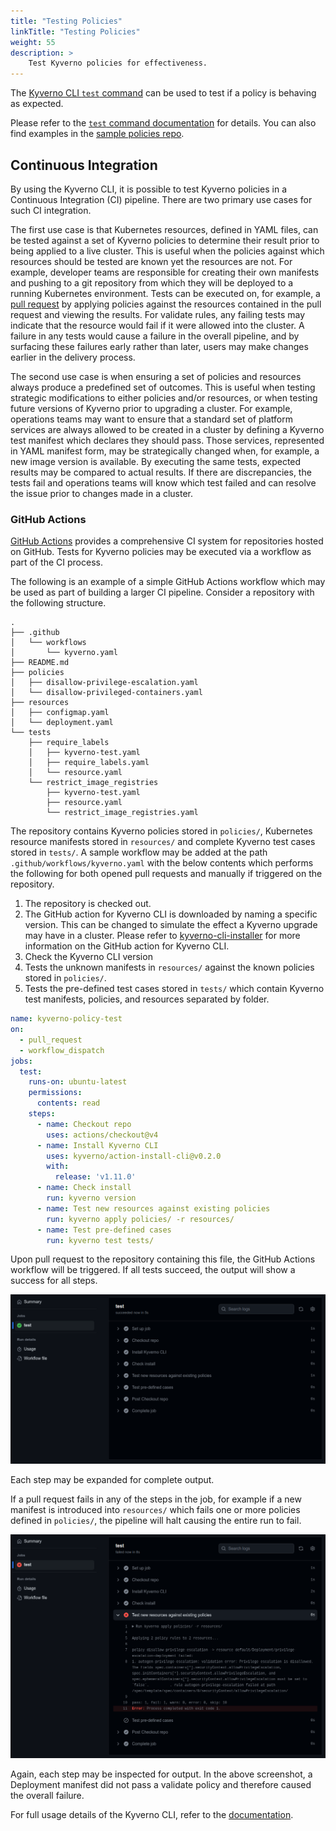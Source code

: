 ```yaml
---
title: "Testing Policies"
linkTitle: "Testing Policies"
weight: 55
description: >
    Test Kyverno policies for effectiveness.
---
```


The [Kyverno CLI `test` command](/docs/kyverno-cli/usage/test.md) can be used to test if a policy is behaving as expected.

Please refer to the [`test` command documentation](/docs/kyverno-cli/usage/test.md) for details. You can also find examples in the [sample policies repo](https://github.com/kyverno/policies).

## Continuous Integration

By using the Kyverno CLI, it is possible to test Kyverno policies in a Continuous Integration (CI) pipeline. There are two primary use cases for such CI integration.

The first use case is that Kubernetes resources, defined in YAML files, can be tested against a set of Kyverno policies to determine their result prior to being applied to a live cluster. This is useful when the policies against which resources should be tested are known yet the resources are not. For example, developer teams are responsible for creating their own manifests and pushing to a git repository from which they will be deployed to a running Kubernetes environment. Tests can be executed on, for example, a [pull request](https://www.pagerduty.com/resources/learn/what-is-a-pull-request/) by applying policies against the resources contained in the pull request and viewing the results. For validate rules, any failing tests may indicate that the resource would fail if it were allowed into the cluster. A failure in any tests would cause a failure in the overall pipeline, and by surfacing these failures early rather than later, users may make changes earlier in the delivery process.

The second use case is when ensuring a set of policies and resources always produce a predefined set of outcomes. This is useful when testing strategic modifications to either policies and/or resources, or when testing future versions of Kyverno prior to upgrading a cluster. For example, operations teams may want to ensure that a standard set of platform services are always allowed to be created in a cluster by defining a Kyverno test manifest which declares they should pass. Those services, represented in YAML manifest form, may be strategically changed when, for example, a new image version is available. By executing the same tests, expected results may be compared to actual results. If there are discrepancies, the tests fail and operations teams will know which test failed and can resolve the issue prior to changes made in a cluster.

### GitHub Actions

[GitHub Actions](https://github.com/features/actions) provides a comprehensive CI system for repositories hosted on GitHub. Tests for Kyverno policies may be executed via a workflow as part of the CI process.

The following is an example of a simple GitHub Actions workflow which may be used as part of building a larger CI pipeline. Consider a repository with the following structure.

```
.
├── .github
│   └── workflows
│       └── kyverno.yaml
├── README.md
├── policies
│   ├── disallow-privilege-escalation.yaml
│   └── disallow-privileged-containers.yaml
├── resources
│   ├── configmap.yaml
│   └── deployment.yaml
└── tests
    ├── require_labels
    │   ├── kyverno-test.yaml
    │   ├── require_labels.yaml
    │   └── resource.yaml
    └── restrict_image_registries
        ├── kyverno-test.yaml
        ├── resource.yaml
        └── restrict_image_registries.yaml
```

The repository contains Kyverno policies stored in `policies/`, Kubernetes resource manifests stored in `resources/` and complete Kyverno test cases stored in `tests/`. A sample workflow may be added at the path `.github/workflows/kyverno.yaml` with the below contents which performs the following for both opened pull requests and manually if triggered on the repository.

1. The repository is checked out.
2. The GitHub action for Kyverno CLI is downloaded by naming a specific version. This can be changed to simulate the effect a Kyverno upgrade may have in a cluster. Please refer to [kyverno-cli-installer](https://github.com/marketplace/actions/kyverno-cli-installer) for more information on the GitHub action for Kyverno CLI.
3. Check the Kyverno CLI version
4. Tests the unknown manifests in `resources/` against the known policies stored in `policies/`.
5. Tests the pre-defined test cases stored in `tests/` which contain Kyverno test manifests, policies, and resources separated by folder.

```yaml
name: kyverno-policy-test
on:
  - pull_request
  - workflow_dispatch
jobs:
  test:
    runs-on: ubuntu-latest
    permissions:
      contents: read
    steps:
      - name: Checkout repo
        uses: actions/checkout@v4
      - name: Install Kyverno CLI
        uses: kyverno/action-install-cli@v0.2.0
        with:
          release: 'v1.11.0'
      - name: Check install
        run: kyverno version
      - name: Test new resources against existing policies
        run: kyverno apply policies/ -r resources/
      - name: Test pre-defined cases
        run: kyverno test tests/
```

Upon pull request to the repository containing this file, the GitHub Actions workflow will be triggered. If all tests succeed, the output will show a success for all steps.

![ci-pass](ci-pass.png)

Each step may be expanded for complete output.

If a pull request fails in any of the steps in the job, for example if a new manifest is introduced into `resources/` which fails one or more policies defined in `policies/`, the pipeline will halt causing the entire run to fail.

![ci-fail](ci-fail.png)

Again, each step may be inspected for output. In the above screenshot, a Deployment manifest did not pass a validate policy and therefore caused the overall failure.

For full usage details of the Kyverno CLI, refer to the [documentation](/docs/kyverno-cli/_index.md).
